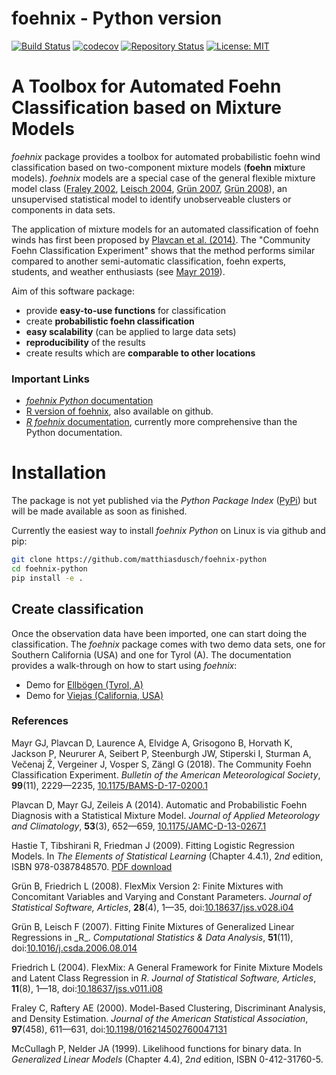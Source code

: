 # foehnix - Python version


[![Build Status](https://travis-ci.com/matthiasdusch/foehnix-python.svg?branch=master)](https://travis-ci.com/matthiasdusch/foehnix-python)
[![codecov](https://codecov.io/gh/matthiasdusch/foehnix-python/branch/master/graph/badge.svg)](https://codecov.io/gh/matthiasdusch/foehnix-python)
[![Repository Status](https://www.repostatus.org/badges/latest/wip.svg)](https://www.repostatus.org/badges/latest/wip.svg)
[![License: MIT](https://img.shields.io/badge/License-MIT-yellow.svg)](https://opensource.org/licenses/MIT)

# A Toolbox for Automated Foehn Classification based on Mixture Models

_foehnix_ package provides a toolbox for automated probabilistic foehn
wind classification based on two-component mixture models (**foehn**
m**ix**ture models).
_foehnix_ models are a special case of the general flexible mixture model
class ([Fraley 2002](#fraley2000), [Leisch 2004](#leisch2004), [Gr&uuml;n
2007](#gruen2007), [Gr&uuml;n 2008](#gruen2008)), an unsupervised statistical
model to identify unobserveable clusters or components in data sets.

The application of mixture models for an automated classification of foehn winds
has first been proposed by
[Plavcan et al. (2014)](#plavcan2014).
The "Community Foehn Classification Experiment"
shows that the method performs similar compared to another semi-automatic classification,
foehn experts, students, and weather enthusiasts (see [Mayr 2019](mayr2018)).

Aim of this software package:

* provide **easy-to-use functions** for classification
* create **probabilistic foehn classification**
* **easy scalability** (can be applied to large data sets)
* **reproducibility** of the results
* create results which are **comparable to other locations**


### Important Links

* [_foehnix Python_ documentation](https://matthiasdusch.github.io/foehnix-python)
* [R version of foehnix](https://github.com/retostauffer/Rfoehnix), also available on github.
* [_R foehnix_ documentation](http://retostauffer.github.io/Rfoehnix), currently more comprehensive than the Python documentation.


# Installation
The package is not yet published via the _Python Package Index_
([PyPi](https://pypi.org)) but will be made available as soon as finished.

Currently the easiest way to install _foehnix Python_ on Linux is via github and pip:  

``` bash
git clone https://github.com/matthiasdusch/foehnix-python
cd foehnix-python
pip install -e .
```

## Create classification

Once the observation data have been imported, one can start doing the
classification. The _foehnix_ package comes with two demo data sets,
one for Southern California (USA) and one for Tyrol (A).
The documentation provides a walk-through on how to start using
_foehnix_:

* Demo for [Ellbögen (Tyrol, A)](https://retostauffer.github.io/Rfoehnix/articles/ellboegen.html)
* Demo for [Viejas (California, USA)](https://retostauffer.github.io/Rfoehnix/articles/viejas.html)

### References

<p id="mayr2018">
Mayr GJ, Plavcan D, Laurence A, Elvidge A, Grisogono B, Horvath K, Jackson P,
Neururer A, Seibert P, Steenburgh JW, Stiperski I, Sturman A, Ve&#269;enaj
&#381;, Vergeiner J, Vosper S, Z&auml;ngl G (2018).  The Community Foehn
Classification Experiment.
<i>Bulletin of the American Meteorological Society</i>, <b>99</b>(11), 2229&mdash;2235,
<a href="https://doi.org/10.1175/BAMS-D-17-0200.1" target="_blank">10.1175/BAMS-D-17-0200.1</a>
</p>

<p id="plavcan2014">
Plavcan D, Mayr GJ, Zeileis A (2014).
Automatic and Probabilistic Foehn Diagnosis with a Statistical Mixture Model.
<i>Journal of Applied Meteorology and Climatology</i>, <b>53</b>(3), 652&mdash;659,
<a href="https://dx.doi.org/10.1175/JAMC-D-13-0267.1" target="_blank">10.1175/JAMC-D-13-0267.1</a>
</p>

<p id="hastie2009">
Hastie T, Tibshirani R, Friedman J (2009).
Fitting Logistic Regression Models. In <i>The Elements of Statistical Learning</i>
(Chapter 4.4.1), 2<i>nd</i> edition, ISBN 978-0387848570.
<a href="https://web.stanford.edu/~hastie/ElemStatLearn/" target="_blank">PDF download</a>
</p>

<p id="gruen2008">
Gr&uuml;n B, Friedrich L (2008).
FlexMix Version 2: Finite Mixtures with Concomitant Variables and Varying and Constant Parameters.
<i>Journal of Statistical Software, Articles</i>, <b>28</b>(4), 1&mdash;35,
doi:<a href="https://dx.doi.org/10.18637/jss.v028.i04" target="_blank">10.18637/jss.v028.i04</a>
</p>

<p id="gruen2007">
Gr&uuml;n B, Leisch F (2007).
Fitting Finite Mixtures of Generalized Linear Regressions in _R_.
<i>Computational Statistics & Data Analysis</i>, <b>51</b>(11),
doi:<a href="https://dx.doi.org/10.1016/j.csda.2006.08.014" target="_blank">10.1016/j.csda.2006.08.014</a>
</p>

<p id="leisch2004">
Friedrich L (2004).
FlexMix: A General Framework for Finite Mixture Models and Latent Class Regression in <i>R</i>.
<i>Journal of Statistical Software, Articles</i>, <b>11</b>(8), 1&mdash;18,
doi:<a href="https://dx.doi.org/10.18637/jss.v011.i08" target="_blank">10.18637/jss.v011.i08</a>
</p>

<p id="fraley2000">
Fraley C, Raftery AE (2000).
Model-Based Clustering, Discriminant Analysis, and Density Estimation.
<i>Journal of the American Statistical Association</i>, <b>97</b>(458), 611&mdash;631,
doi:<a href="https://dx.doi.org/10.1198/016214502760047131" target="_blank">10.1198/016214502760047131</a>
</p>

<p id="mccullagh1999">
McCullagh P, Nelder JA (1999).
Likelihood functions for binary data. In <i>Generalized Linear Models</i> (Chapter 4.4),
2<i>nd</i> edition, ISBN 0-412-31760-5.
</p>

